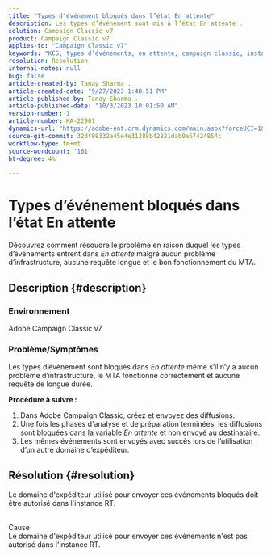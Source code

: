 ```yaml
---
title: "Types d’événement bloqués dans l’état En attente"
description: Les types d’événement sont mis à l’état En attente .
solution: Campaign Classic v7
product: Campaign Classic v7
applies-to: "Campaign Classic v7"
keywords: "KCS, types d’événements, en attente, campaign classic, instance RT, bloquée, statut"
resolution: Resolution
internal-notes: null
bug: false
article-created-by: Tanay Sharma .
article-created-date: "9/27/2023 1:48:51 PM"
article-published-by: Tanay Sharma .
article-published-date: "10/3/2023 10:01:50 AM"
version-number: 1
article-number: KA-22901
dynamics-url: "https://adobe-ent.crm.dynamics.com/main.aspx?forceUCI=1&pagetype=entityrecord&etn=knowledgearticle&id=b344ce94-3c5d-ee11-be6f-6045bd006295"
source-git-commit: 32df08332a45e4e31288b42821dab0a67424854c
workflow-type: tm+mt
source-wordcount: '161'
ht-degree: 4%

---
```


# Types d’événement bloqués dans l’état En attente


Découvrez comment résoudre le problème en raison duquel les types d’événements entrent dans *En attente* malgré aucun problème d’infrastructure, aucune requête longue et le bon fonctionnement du MTA.

## Description {#description}


### Environnement

Adobe Campaign Classic v7



### Problème/Symptômes

Les types d’événement sont bloqués dans *En attente* même s’il n’y a aucun problème d’infrastructure, le MTA fonctionne correctement et aucune requête de longue durée.

<b>Procédure à suivre :</b>

1. Dans Adobe Campaign Classic, créez et envoyez des diffusions.
2. Une fois les phases d&#39;analyse et de préparation terminées, les diffusions sont bloquées dans la variable *En attente* et non envoyé au destinataire.
3. Les mêmes événements sont envoyés avec succès lors de l’utilisation d’un autre domaine d’expéditeur.



## Résolution {#resolution}


Le domaine d&#39;expéditeur utilisé pour envoyer ces événements bloqués doit être autorisé dans l&#39;instance RT.


<br>Cause<br>
Le domaine d&#39;expéditeur utilisé pour envoyer ces événements n&#39;est pas autorisé dans l&#39;instance RT.
